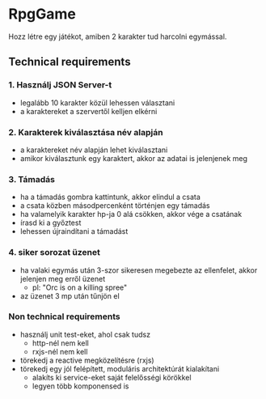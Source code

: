 # RpgGame

Hozz létre egy játékot, amiben 2 karakter tud harcolni egymással.

## Technical requirements

### 1. Használj JSON Server-t

- legalább 10 karakter közül lehessen választani
- a karaktereket a szervertől kelljen elkérni

### 2. Karakterek kiválasztása név alapján

- a karaktereket név alapján lehet kiválasztani
- amikor kiválasztunk egy karaktert, akkor az adatai is jelenjenek meg

### 3. Támadás

- ha a támadás gombra kattintunk, akkor elindul a csata
- a csata közben másodpercenként történjen egy támadás
- ha valamelyik karakter hp-ja 0 alá csökken, akkor vége a csatának
- írasd ki a győztest
- lehessen újraindítani a támadást

### 4. siker sorozat üzenet

- ha valaki egymás után 3-szor sikeresen megebezte az ellenfelet, akkor jelenjen meg erről üzenet
  - pl: "Orc is on a killing spree"
- az üzenet 3 mp után tűnjön el

### Non technical requirements

- használj unit test-eket, ahol csak tudsz
  - http-nél nem kell
  - rxjs-nél nem kell
- törekedj a reactive megközelítésre (rxjs)
- törekedj egy jól felépített, moduláris architektúrát kialakítani
  - alakíts ki service-eket saját felelősségi körökkel
  - legyen több komponensed is